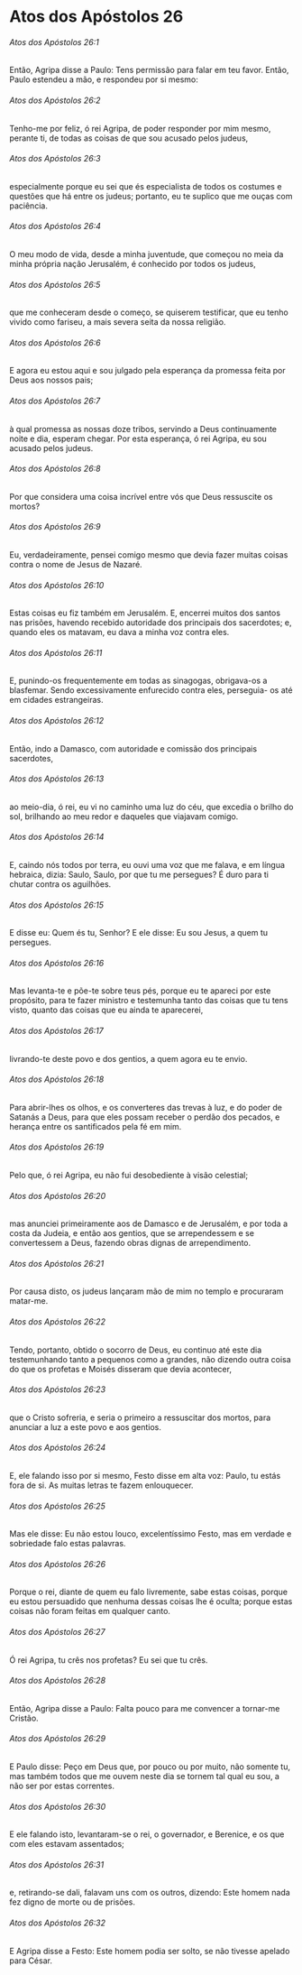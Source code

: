 # Atos dos Apóstolos 26

###### Atos dos Apóstolos 26:1

Então, Agripa disse a Paulo: Tens permissão para falar em teu favor. Então, Paulo estendeu a mão, e respondeu por si mesmo:

###### Atos dos Apóstolos 26:2

Tenho-me por feliz, ó rei Agripa, de poder responder por mim mesmo, perante ti, de todas as coisas de que sou acusado pelos judeus,

###### Atos dos Apóstolos 26:3

especialmente porque eu sei que és especialista de todos os costumes e questões que há entre os judeus; portanto, eu te suplico que me ouças com paciência.

###### Atos dos Apóstolos 26:4

O meu modo de vida, desde a minha juventude, que começou no meia da minha própria nação Jerusalém, é conhecido por todos os judeus,

###### Atos dos Apóstolos 26:5

que me conheceram desde o começo, se quiserem testificar, que eu tenho vivido como fariseu, a mais severa seita da nossa religião.

###### Atos dos Apóstolos 26:6

E agora eu estou aqui e sou julgado pela esperança da promessa feita por Deus aos nossos pais;

###### Atos dos Apóstolos 26:7

à qual promessa as nossas doze tribos, servindo a Deus continuamente noite e dia, esperam chegar. Por esta esperança, ó rei Agripa, eu sou acusado pelos judeus.

###### Atos dos Apóstolos 26:8

Por que considera uma coisa incrível entre vós que Deus ressuscite os mortos?

###### Atos dos Apóstolos 26:9

Eu, verdadeiramente, pensei comigo mesmo que devia fazer muitas coisas contra o nome de Jesus de Nazaré.

###### Atos dos Apóstolos 26:10

Estas coisas eu fiz também em Jerusalém. E, encerrei muitos dos santos nas prisões, havendo recebido autoridade dos principais dos sacerdotes; e, quando eles os matavam, eu dava a minha voz contra eles.

###### Atos dos Apóstolos 26:11

E, punindo-os frequentemente em todas as sinagogas, obrigava-os a blasfemar. Sendo excessivamente enfurecido contra eles, perseguia- os até em cidades estrangeiras.

###### Atos dos Apóstolos 26:12

Então, indo a Damasco, com autoridade e comissão dos principais sacerdotes,

###### Atos dos Apóstolos 26:13

ao meio-dia, ó rei, eu vi no caminho uma luz do céu, que excedia o brilho do sol, brilhando ao meu redor e daqueles que viajavam comigo.

###### Atos dos Apóstolos 26:14

E, caindo nós todos por terra, eu ouvi uma voz que me falava, e em língua hebraica, dizia: Saulo, Saulo, por que tu me persegues? É duro para ti chutar contra os aguilhões.

###### Atos dos Apóstolos 26:15

E disse eu: Quem és tu, Senhor? E ele disse: Eu sou Jesus, a quem tu persegues.

###### Atos dos Apóstolos 26:16

Mas levanta-te e põe-te sobre teus pés, porque eu te apareci por este propósito, para te fazer ministro e testemunha tanto das coisas que tu tens visto, quanto das coisas que eu ainda te aparecerei,

###### Atos dos Apóstolos 26:17

livrando-te deste povo e dos gentios, a quem agora eu te envio.

###### Atos dos Apóstolos 26:18

Para abrir-lhes os olhos, e os converteres das trevas à luz, e do poder de Satanás a Deus, para que eles possam receber o perdão dos pecados, e herança entre os santificados pela fé em mim.

###### Atos dos Apóstolos 26:19

Pelo que, ó rei Agripa, eu não fui desobediente à visão celestial;

###### Atos dos Apóstolos 26:20

mas anunciei primeiramente aos de Damasco e de Jerusalém, e por toda a costa da Judeia, e então aos gentios, que se arrependessem e se convertessem a Deus, fazendo obras dignas de arrependimento.

###### Atos dos Apóstolos 26:21

Por causa disto, os judeus lançaram mão de mim no templo e procuraram matar-me.

###### Atos dos Apóstolos 26:22

Tendo, portanto, obtido o socorro de Deus, eu continuo até este dia testemunhando tanto a pequenos como a grandes, não dizendo outra coisa do que os profetas e Moisés disseram que devia acontecer,

###### Atos dos Apóstolos 26:23

que o Cristo sofreria, e seria o primeiro a ressuscitar dos mortos, para anunciar a luz a este povo e aos gentios.

###### Atos dos Apóstolos 26:24

E, ele falando isso por si mesmo, Festo disse em alta voz: Paulo, tu estás fora de si. As muitas letras te fazem enlouquecer.

###### Atos dos Apóstolos 26:25

Mas ele disse: Eu não estou louco, excelentíssimo Festo, mas em verdade e sobriedade falo estas palavras.

###### Atos dos Apóstolos 26:26

Porque o rei, diante de quem eu falo livremente, sabe estas coisas, porque eu estou persuadido que nenhuma dessas coisas lhe é oculta; porque estas coisas não foram feitas em qualquer canto.

###### Atos dos Apóstolos 26:27

Ó rei Agripa, tu crês nos profetas? Eu sei que tu crês.

###### Atos dos Apóstolos 26:28

Então, Agripa disse a Paulo: Falta pouco para me convencer a tornar-me Cristão.

###### Atos dos Apóstolos 26:29

E Paulo disse: Peço em Deus que, por pouco ou por muito, não somente tu, mas também todos que me ouvem neste dia se tornem tal qual eu sou, a não ser por estas correntes.

###### Atos dos Apóstolos 26:30

E ele falando isto, levantaram-se o rei, o governador, e Berenice, e os que com eles estavam assentados;

###### Atos dos Apóstolos 26:31

e, retirando-se dali, falavam uns com os outros, dizendo: Este homem nada fez digno de morte ou de prisões.

###### Atos dos Apóstolos 26:32

E Agripa disse a Festo: Este homem podia ser solto, se não tivesse apelado para César.

